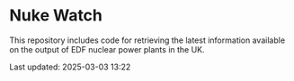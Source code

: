 # Nuke Watch

This repository includes code for retrieving the latest information available on the output of EDF nuclear power plants in the UK.

Last updated: 2025-03-03 13:22